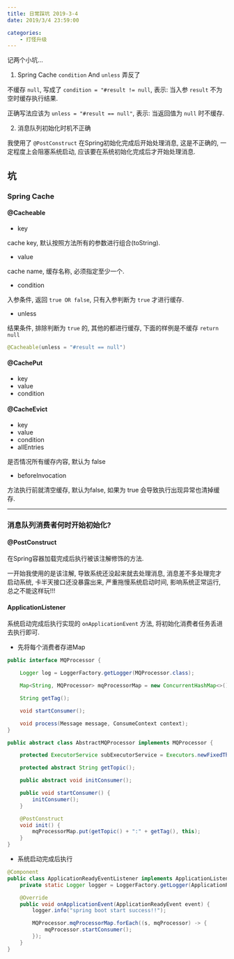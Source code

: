```yaml
---
title: 日常踩坑 2019-3-4
date: 2019/3/4 23:59:00

categories: 
    - 打怪升级
---
```


记两个小坑...

1. Spring Cache `condition` And `unless` 弄反了

不缓存 `null`, 写成了 `condition = "#result != null`, 表示: 当入参 `result` 不为空时缓存执行结果.

正确写法应该为 `unless = "#result == null"`, 表示: 当返回值为 `null` 时不缓存.

2. 消息队列初始化时机不正确

我使用了 `@PostConstruct` 在Spring初始化完成后开始处理消息, 这是不正确的, 一定程度上会阻塞系统启动, 应该要在系统初始化完成后才开始处理消息.


<!--more-->

## 坑

### Spring Cache

#### @Cacheable

- key

cache key, 默认按照方法所有的参数进行组合(toString).

- value

cache name, 缓存名称, 必须指定至少一个.

- condition

入参条件, 返回 `true OR false`, 只有入参判断为 `true` 才进行缓存.

- unless

结果条件, 排除判断为 `true` 的, 其他的都进行缓存, 下面的样例是不缓存 `return null`

```java
@Cacheable(unless = "#result == null")
```

#### @CachePut

- key
- value
- condition

#### @CacheEvict

- key
- value
- condition
- allEntries

是否情况所有缓存内容, 默认为 false

- beforeInvocation

方法执行前就清空缓存, 默认为false, 如果为 true 会导致执行出现异常也清掉缓存.


---

### 消息队列消费者何时开始初始化?

#### @PostConstruct

在Spring容器加载完成后执行被该注解修饰的方法.

一开始我使用的是该注解, 导致系统还没起来就去处理消息, 消息差不多处理完才启动系统, 卡半天接口还没暴露出来, 严重拖慢系统启动时间, 影响系统正常运行, 总之不能这样玩!!!

#### ApplicationListener

系统启动完成后执行实现的 `onApplicationEvent` 方法, 将初始化消费者任务丢进去执行即可.

- 先将每个消费者存进Map

```java
public interface MQProcessor {

    Logger log = LoggerFactory.getLogger(MQProcessor.class);

    Map<String, MQProcessor> mqProcessorMap = new ConcurrentHashMap<>();

    String getTag();

    void startConsumer();

    void process(Message message, ConsumeContext context);
}

public abstract class AbstractMQProcessor implements MQProcessor {

    protected ExecutorService subExecutorService = Executors.newFixedThreadPool(30);

    protected abstract String getTopic();

    public abstract void initConsumer();

    public void startConsumer() {
        initConsumer();
    }

    @PostConstruct
    void init() {
        mqProcessorMap.put(getTopic() + ":" + getTag(), this);
    }
}
```

- 系统启动完成后执行

```java
@Component
public class ApplicationReadyEventListener implements ApplicationListener<ApplicationReadyEvent> {
    private static Logger logger = LoggerFactory.getLogger(ApplicationReadyEventListener.class);

    @Override
    public void onApplicationEvent(ApplicationReadyEvent event) {
        logger.info("spring boot start success!!");

        MQProcessor.mqProcessorMap.forEach((s, mqProcessor) -> {
            mqProcessor.startConsumer();
        });
    }
}
```